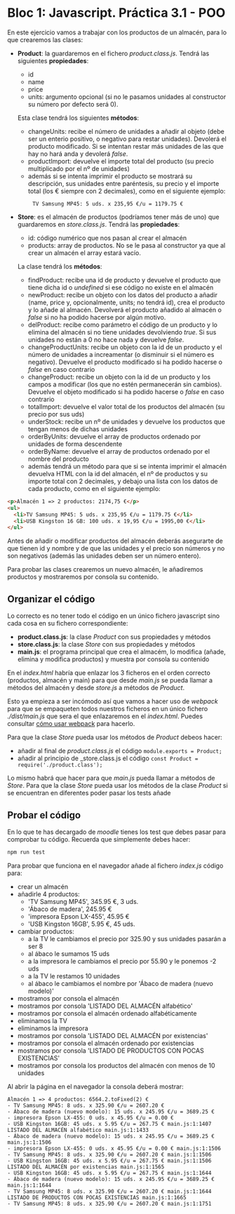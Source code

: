 # Bloc 1: Javascript. Práctica 3.1 - POO
En este ejercicio vamos a trabajar con los productos de un almacén, para lo que crearemos las clases:
- **Product**: la guardaremos en el fichero _product.class.js_. Tendrá las siguientes **propiedades**:
  - id
  - name
  - price
  - units: argumento opcional (si no le pasamos unidades al constructor su número por defecto será 0).
  
  Esta clase tendrá los siguientes **métodos**:
  - changeUnits: recibe el número de unidades a añadir al objeto (debe ser un enterio positivo, o negativo para restar unidades). Devolerá el producto modificado. Si se intentan restar más unidades de las que hay no hará anda y devolerá _false_.
  - productImport: devuelve el importe total del producto (su precio multiplicado por el nº de unidades)
  - además si se intenta imprimir el producto se mostrará su descripción, sus unidades entre paréntesis, su precio y el importe total (los € siempre con 2 decimales), como en el siguiente ejemplo:
```
        TV Samsung MP45: 5 uds. x 235,95 €/u = 1179.75 €
```
- **Store**: es el almacén de productos (podríamos tener más de uno) que guardaremos en _store.class.js_. Tendrá las **propiedades**:
  -  id: código numérico que nos pasan al crear el almacén
  -  products: array de productos. No se le pasa al constructor ya que al crear un almacén el array estará vacío.
  
  La clase tendrá los **métodos**:
  - findProduct: recibe una id de producto y devuelve el producto que tiene dicha id o _undefined_ si ese código no existe en el almacén
  - newProduct: recibe un objeto con los datos del producto a añadir (name, price y, opcionalmente, units; no tendrá id), crea el producto y lo añade al almacén. Devolverá el producto añadido al almacén o _false_ si no ha podido hacerse por algún motivo.   
  - delProduct: recibe como parámetro el código de un producto y lo elimina del almacén si no tiene unidades devolviendo _true_. Si sus unidades no están a 0 no hace nada y devuelve _false_.
  - changeProductUnits: recibe un objeto con la id de un producto y el número de unidades a increamentar (o disminuir si el número es negativo). Devuelve el producto modificado si ha podido hacerse o _false_ en caso contrario
  - changeProduct: recibe un objeto con la id de un producto y los campos a modificar (los que no estén permanecerán sin cambios). Devuelve el objeto modificado si ha podido hacerse o _false_ en caso contrario
  - totalImport: devuelve el valor total de los productos del almacén (su precio por sus uds)
  - underStock: recibe un nº de unidades y devuelve los productos que tengan menos de dichas unidades
  - orderByUnits: devuelve el array de productos ordenado por unidades de forma descendente
  - orderByName: devuelve el array de productos ordenado por el nombre del producto
  - además tendrá un método para que si se intenta imprimir el almacén devuelva HTML con la id del almacén, el nº de productos y su importe total con 2 decimales, y debajo una lista con los datos de cada producto, como en el siguiente ejemplo:
```html
<p>Almacén 1 => 2 productos: 2174,75 €</p>
<ul>
  <li>TV Samsung MP45: 5 uds. x 235,95 €/u = 1179.75 €</li>
  <li>USB Kingston 16 GB: 100 uds. x 19,95 €/u = 1995,00 €</li>
</ul>
```

Antes de añadir o modificar productos del almacén deberás asegurarte de que tienen id y nombre y de que las unidades y el precio son números y no son negativos (además las unidades deben ser un número entero).

Para probar las clases crearemos un nuevo almacén, le añadiremos productos y mostraremos por consola su contenido.

## Organizar el código
Lo correcto es no tener todo el código en un único fichero javascript sino cada cosa en su fichero correspondiente:
- **product.class.js**: la clase _Product_ con sus propiedades y métodos
- **store.class.js**: la clase _Store_ con sus propiedades y métodos
- **main.js**: el programa principal que crea el almacém, lo modifica (añade, elimina y modifica productos) y muestra por consola su contenido

En el _index.html_ habría que enlazar los 3 ficheros en el orden correcto (productos, almacén y main) para que desde _main.js_ se pueda llamar a métodos del almacén y desde _store.js_ a métodos de _Product_.

Esto ya empieza a ser incómodo así que vamos a hacer uso de _webpack_ para que se empaqueten todos nuestros ficheros en un único fichero _./dist/main.js_ que sera el que enlazaremos en el _index.html_. Puedes consultar [cómo usar webpack](../90.test.md) para hacerlo.

Para que la clase _Store_ pueda usar los métodos de _Product_ debeos hacer:
- añadir al final de _product.class.js_ el código `module.exports = Product;`
- añadir al principio de _store.class.js el código `const Product = require('./product.class');`

Lo mismo habrá que hacer para que _main.js_ pueda llamar a métodos de _Store_.
Para que la clase _Store_ pueda usar los métodos de la clase _Product_ si se encuentran en diferentes poder pasar los tests añade 

## Probar el código
En lo que te has decargado de _moodle_ tienes los test que debes pasar para comprobar tu código. Recuerda que simplemente debes hacer:
```javascript
npm run test
```

Para probar que funciona en el navegador añade al fichero _index.js_ código para:
- crear un almacén
- añadirle 4 productos:
  - 'TV Samsung MP45', 345.95 €, 3 uds. 
  - 'Ábaco de madera', 245.95 €
  - 'impresora Epson LX-455', 45.95 €
  - 'USB Kingston 16GB', 5.95 €, 45 uds.
- cambiar productos:
  - a la TV le cambiamos el precio por 325.90 y sus unidades pasarán a ser 8
  - al ábaco le sumamos 15 uds
  - a la impresora le cambiamos el precio por 55.90 y le ponemos -2 uds
  - a la TV le restamos 10 unidades
  - al ábaco le cambiamos el nombre por 'Ábaco de madera (nuevo modelo)'
- mostramos por consola el almacén
- mostramos por consola 'LISTADO DEL ALMACÉN alfabético'
- mostramos por consola el almacén ordenado alfabéticamente
- eliminamos la TV
- eliminamos la impresora
- mostramos por consola 'LISTADO DEL ALMACÉN por existencias'
- mostramos por consola el almacén ordenado por existencias
- mostramos por consola 'LISTADO DE PRODUCTOS CON POCAS EXISTENCIAS'
- mostramos por consola los productos del almacén con menos de 10 unidades

Al abrir la página en el navegador la consola deberá mostrar:
```
Almacén 1 => 4 productos: 6564.2.toFixed(2) €
- TV Samsung MP45: 8 uds. x 325.90 €/u = 2607.20 €
- Ábaco de madera (nuevo modelo): 15 uds. x 245.95 €/u = 3689.25 €
- impresora Epson LX-455: 0 uds. x 45.95 €/u = 0.00 €
- USB Kingston 16GB: 45 uds. x 5.95 €/u = 267.75 € main.js:1:1407
LISTADO DEL ALMACÉN alfabético main.js:1:1433
- Ábaco de madera (nuevo modelo): 15 uds. x 245.95 €/u = 3689.25 € main.js:1:1506
- impresora Epson LX-455: 0 uds. x 45.95 €/u = 0.00 € main.js:1:1506
- TV Samsung MP45: 8 uds. x 325.90 €/u = 2607.20 € main.js:1:1506
- USB Kingston 16GB: 45 uds. x 5.95 €/u = 267.75 € main.js:1:1506
LISTADO DEL ALMACÉN por existencias main.js:1:1565
- USB Kingston 16GB: 45 uds. x 5.95 €/u = 267.75 € main.js:1:1644
- Ábaco de madera (nuevo modelo): 15 uds. x 245.95 €/u = 3689.25 € main.js:1:1644
- TV Samsung MP45: 8 uds. x 325.90 €/u = 2607.20 € main.js:1:1644
LISTADO DE PRODUCTOS CON POCAS EXISTENCIAS main.js:1:1665
- TV Samsung MP45: 8 uds. x 325.90 €/u = 2607.20 € main.js:1:1751
```
